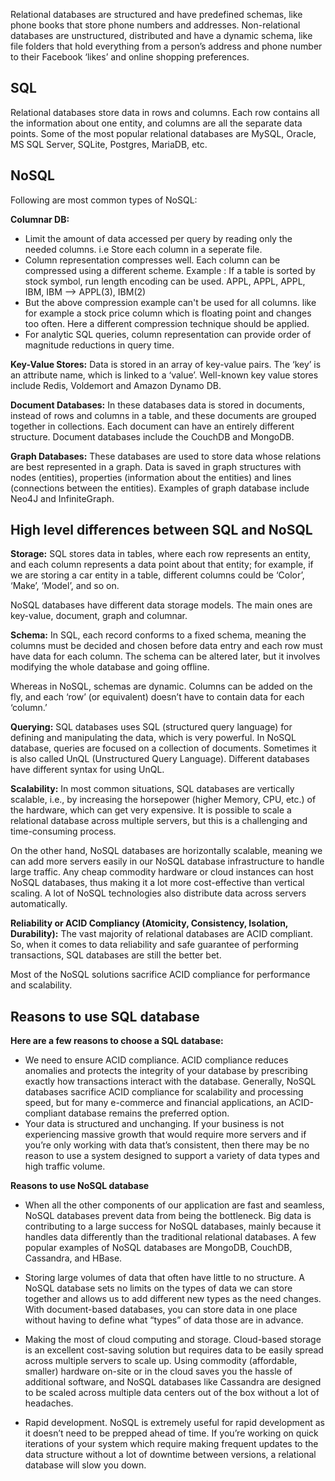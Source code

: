 Relational databases are structured and have predefined schemas, like phone books that store phone numbers and addresses. Non-relational databases are unstructured, distributed and have a dynamic schema, like file folders that hold everything from a person’s address and phone number to their Facebook ‘likes’ and online shopping preferences.

## SQL
Relational databases store data in rows and columns. Each row contains all the information about one entity, and columns are all the separate data points. Some of the most popular relational databases are MySQL, Oracle, MS SQL Server, SQLite, Postgres, MariaDB, etc.

## NoSQL
Following are most common types of NoSQL:

**Columnar DB:**
* Limit the amount of data accessed per query by reading only the needed columns. i.e Store each column in a seperate file.
* Column representation compresses well. Each column can be compressed using a different scheme.
    Example : If a table is sorted by stock symbol, run length encoding can be used.
    APPL, APPL, APPL, IBM, IBM --> APPL(3), IBM(2)
* But the above compression example can't be used for all columns. like for example a stock price column which is floating point and changes too often. Here a different compression technique should be applied.
* For analytic SQL queries, column representation can provide order of magnitude reductions in query time.

**Key-Value Stores:** Data is stored in an array of key-value pairs. The ‘key’ is an attribute name, which is linked to a ‘value’. Well-known key value stores include Redis, Voldemort and Amazon Dynamo DB.

**Document Databases:** In these databases data is stored in documents, instead of rows and columns in a table, and these documents are grouped together in collections. Each document can have an entirely different structure. Document databases include the CouchDB and MongoDB.

**Graph Databases:** These databases are used to store data whose relations are best represented in a graph. Data is saved in graph structures with nodes (entities), properties (information about the entities) and lines (connections between the entities). Examples of graph database include Neo4J and InfiniteGraph.

## High level differences between SQL and NoSQL

**Storage:** SQL stores data in tables, where each row represents an entity, and each column represents a data point about that entity; for example, if we are storing a car entity in a table, different columns could be ‘Color’, ‘Make’, ‘Model’, and so on.

NoSQL databases have different data storage models. The main ones are key-value, document, graph and columnar.

**Schema:** In SQL, each record conforms to a fixed schema, meaning the columns must be decided and chosen before data entry and each row must have data for each column. The schema can be altered later, but it involves modifying the whole database and going offline.

Whereas in NoSQL, schemas are dynamic. Columns can be added on the fly, and each ‘row’ (or equivalent) doesn’t have to contain data for each ‘column.’

**Querying:** SQL databases uses SQL (structured query language) for defining and manipulating the data, which is very powerful. In NoSQL database, queries are focused on a collection of documents. Sometimes it is also called UnQL (Unstructured Query Language). Different databases have different syntax for using UnQL.

**Scalability:** In most common situations, SQL databases are vertically scalable, i.e., by increasing the horsepower (higher Memory, CPU, etc.) of the hardware, which can get very expensive. It is possible to scale a relational database across multiple servers, but this is a challenging and time-consuming process.

On the other hand, NoSQL databases are horizontally scalable, meaning we can add more servers easily in our NoSQL database infrastructure to handle large traffic. Any cheap commodity hardware or cloud instances can host NoSQL databases, thus making it a lot more cost-effective than vertical scaling. A lot of NoSQL technologies also distribute data across servers automatically.

**Reliability or ACID Compliancy (Atomicity, Consistency, Isolation, Durability):** The vast majority of relational databases are ACID compliant. So, when it comes to data reliability and safe guarantee of performing transactions, SQL databases are still the better bet.

Most of the NoSQL solutions sacrifice ACID compliance for performance and scalability.

## Reasons to use SQL database
**Here are a few reasons to choose a SQL database:**

* We need to ensure ACID compliance. ACID compliance reduces anomalies and protects the integrity of your database by prescribing exactly how transactions interact with the database. Generally, NoSQL databases sacrifice ACID compliance for scalability and processing speed, but for many e-commerce and financial applications, an ACID-compliant database remains the preferred option.
* Your data is structured and unchanging. If your business is not experiencing massive growth that would require more servers and if you’re only working with data that’s consistent, then there may be no reason to use a system designed to support a variety of data types and high traffic volume.

**Reasons to use NoSQL database**
* When all the other components of our application are fast and seamless, NoSQL databases prevent data from being the bottleneck. Big data is contributing to a large success for NoSQL databases, mainly because it handles data differently than the traditional relational databases. A few popular examples of NoSQL databases are MongoDB, CouchDB, Cassandra, and HBase.

* Storing large volumes of data that often have little to no structure. A NoSQL database sets no limits on the types of data we can store together and allows us to add different new types as the need changes. With document-based databases, you can store data in one place without having to define what “types” of data those are in advance.

* Making the most of cloud computing and storage. Cloud-based storage is an excellent cost-saving solution but requires data to be easily spread across multiple servers to scale up. Using commodity (affordable, smaller) hardware on-site or in the cloud saves you the hassle of additional software, and NoSQL databases like Cassandra are designed to be scaled across multiple data centers out of the box without a lot of headaches.

* Rapid development. NoSQL is extremely useful for rapid development as it doesn’t need to be prepped ahead of time. If you’re working on quick iterations of your system which require making frequent updates to the data structure without a lot of downtime between versions, a relational database will slow you down.

